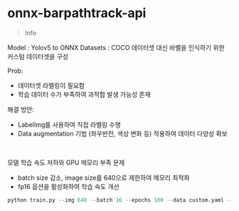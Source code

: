 # onnx-barpathtrack-api

> Info

Model : Yolov5 to ONNX
Datasets : COCO 데이터셋 대신 바벨을 인식하기 위한 커스텀 데이터셋을 구성

Prob:
- 데이터셋 라벨링이 필요함
- 학습 데이터 수가 부족하여 과적합 발생 가능성 존재

해결 방안:
- LabelImg를 사용하여 직접 라벨링 수행
- Data augmentation 기법 (좌우반전, 색상 변화 등) 적용하여 데이터 다양성 확보

<br>

모델 학습 속도 저하와 GPU 메모리 부족 문제

- batch size 감소, image size를 640으로 제한하여 메모리 최적화
- fp16 옵션을 활성화하여 학습 속도 개선

```python
python train.py --img 640 --batch 16 --epochs 100 --data custom.yaml --weights yolov5s.pt
```

